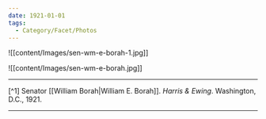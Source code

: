 ```yaml
---
date: 1921-01-01
tags:
  - Category/Facet/Photos
---
```

![[content/Images/sen-wm-e-borah-1.jpg]]

![[content/Images/sen-wm-e-borah.jpg]]

---

[^1] Senator [[William Borah|William E. Borah]]. *Harris & Ewing*. Washington, D.C., 1921.

---
